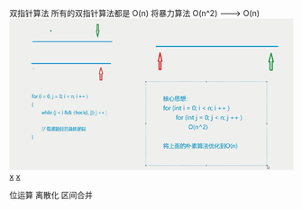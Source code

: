 双指针算法
所有的双指针算法都是 O(n)
将暴力算法 O(n^2) ---> O(n)
![](image/2020-09-22-16-06-56.png)
[x](./双指针算法.cpp)
[x](./最长连续不重复子序列.cpp)

位运算
离散化
区间合并
